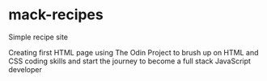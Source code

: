 # mack-recipes
Simple recipe site

Creating first HTML page using The Odin Project to brush up on HTML and CSS coding skills and start the journey to become a full stack JavaScript developer

